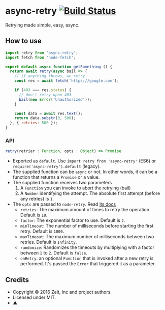 # async-retry [![Build Status](https://travis-ci.org/zeit/async-retry.svg?branch=master)](https://travis-ci.org/zeit/async-retry)

Retrying made simple, easy, async.

## How to use

```js
import retry from 'async-retry';
import fetch from 'node-fetch';

export default async function getSomething () {
  return await retry(async bail => {
    // if anything throws, we retry
    const res = await fetch('https://google.com');

    if (403 === res.status) {
      // don't retry upon 403
      bail(new Error('Unauthorized'));
    }

    const data = await res.text();
    return data.substr(0, 500);
  }, { retries: 500 });
}
```

### API

```js
retry(retrier : Function, opts : Object) => Promise
```

- Exported as `default`. Use `import retry from 'async-retry'` (ES6) or `require('async-retry').default` (legacy).
- The supplied function can be `async` or not. In other words, it can be a function that returns a `Promise` or a value.
- The supplied function receives two parameters
  1. A `Function` you can invoke to abort the retrying (bail)
  2. A `Number` identifying the attempt. The absolute first attempt (before any retries) is `1`.
- The `opts` are passed to `node-retry`. Read [its docs](https://github.com/tim-kos/node-retry)
  * `retries`: The maximum amount of times to retry the operation. Default is `10`.
  * `factor`: The exponential factor to use. Default is `2`.
  * `minTimeout`: The number of milliseconds before starting the first retry. Default is `1000`.
  * `maxTimeout`: The maximum number of milliseconds between two retries. Default is `Infinity`.
  * `randomize`: Randomizes the timeouts by multiplying with a factor between `1` to `2`. Default is `false`.
  * `onRetry`: an optional `Function` that is invoked after a new retry is performed. It's passed the `Error` that triggered it as a parameter.

## Credits

- Copyright © 2016 Zeit, Inc and project authors.
- Licensed under MIT.
- ▲
